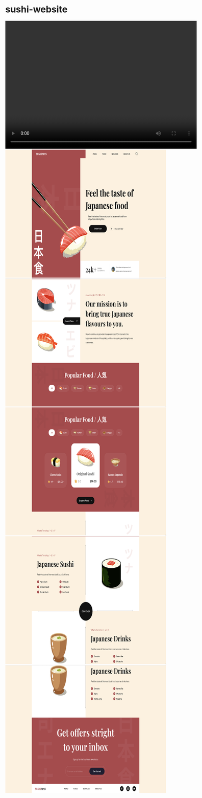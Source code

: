 # sushi-website

<video src='screenshots/video.mov' width='600' height='400'></video>
<img src='screenshots/screen-1.png'  width='600' height='400'/>
<img src='screenshots/2.png' width='600' height='400'/>
<img src='screenshots/3.png' width='600' height='400'/>
<img src='screenshots/4.png' width='600' height='400'/>
<img src='screenshots/5.png' width='600' height='400'/>
